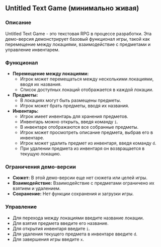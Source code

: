 ## Untitled Text Game (минимально живая)

### Описание

Untitled Text Game - это текстовая RPG в процессе разработки. Эта демо-версия
демонстрирует базовый функционал игры, такой как перемещение между локациями,
взаимодействие с предметами и управление инвентарем.

### Функционал

* **Перемещение между локациями:**
    * Игрок может перемещаться между несколькими локациями, вводя их названия.
    * Список доступных локаций отображается в каждой локации.
* **Предметы:**
    * В локациях могут быть размещены предметы.
    * Игрок может брать предметы, вводя их названия.
* **Инвентарь:**
    * Игрок имеет инвентарь для хранения предметов.
    * Инвентарь можно открыть, введя команду  `i`.
    * В инвентаре отображаются все собранные предметы.
    * Игрок может просмотреть описание предмета, выбрав его в инвентаре.
    * Игрок может удалить предмет из инвентаря, введя команду  `d`.
    * При удалении предмета из инвентаря он возвращается в текущую локацию.

### Ограничения демо-версии

* **Сюжет:**  В этой демо-версии еще нет сюжета или целей игры.
* **Взаимодействие:**  Взаимодействие с предметами ограничено их взятием и
  удалением.
* **Сохранение:**  Нет функции сохранения и загрузки игры.

### Управление

* Для перехода между локациями введите название локации.
* Для взятия предмета введите его название.
* Для открытия инвентаря введите  `i`.
* Для удаления текущего предмета в инвентаре введите  `d`.
* Для завершения игры введите  `x`.
